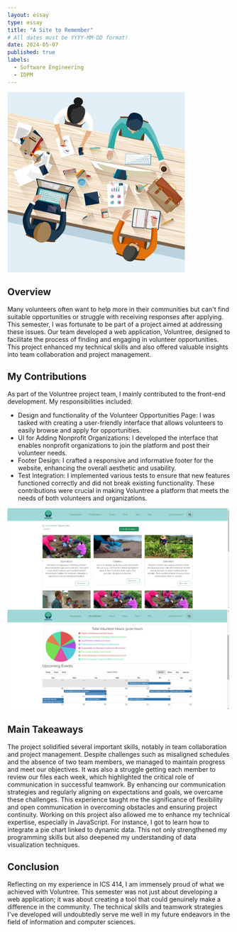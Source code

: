 ```yaml
---
layout: essay
type: essay
title: "A Site to Remember"
# All dates must be YYYY-MM-DD format!
date: 2024-05-07
published: true
labels:
  - Software Engineering
  - IDPM
---
```


<div class="text-center p-4">
  <img width="400px" src="../img/team-meeting.jpg">
</div>

## Overview
Many volunteers often want to help more in their communities but can't find suitable opportunities or struggle with receiving responses after applying. This semester, I was fortunate to be part of a project aimed at addressing these issues. Our team developed a web application, Voluntree, designed to facilitate the process of finding and engaging in volunteer opportunities. This project enhanced my technical skills and also offered valuable insights into team collaboration and project management.


## My Contributions
As part of the Voluntree project team, I mainly contributed to the front-end development. My responsibilities included:
-  Design and functionality of the Volunteer Opportunities Page: I was tasked with creating a user-friendly interface that allows volunteers to easily browse and apply for opportunities.
-  UI for Adding Nonprofit Organizations: I developed the interface that enables nonprofit organizations to join the platform and post their volunteer needs.
-  Footer Design: I crafted a responsive and informative footer for the website, enhancing the overall aesthetic and usability.
-  Test Integration: I implemented various tests to ensure that new features functioned correctly and did not break existing functionality.
These contributions were crucial in making Voluntree a platform that meets the needs of both volunteers and organizations.


<div class="text-center p-4">
  <img width="500px" src="../img/find-opportunities.png" class="img-thumbnail">
  <img width="500px" src="../img/pie-chart.png" class="img-thumbnail">
</div>


## Main Takeaways
The project solidified several important skills, notably in team collaboration and project management. Despite challenges such as misaligned schedules and the absence of two team members, we managed to maintain progress and meet our objectives. It was also a struggle getting each member to review our files each week, which highlighted the critical role of communication in successful teamwork. By enhancing our communication strategies and regularly aligning on expectations and goals, we overcame these challenges. This experience taught me the significance of flexibility and open communication in overcoming obstacles and ensuring project continuity.  Working on this project also allowed me to enhance my technical expertise, especially in JavaScript. For instance, I got to learn how to integrate a pie chart linked to dynamic data. This not only strengthened my programming skills but also deepened my understanding of data visualization techniques.


## Conclusion
Reflecting on my experience in ICS 414, I am immensely proud of what we achieved with Voluntree. This semester was not just about developing a web application; it was about creating a tool that could genuinely make a difference in the community. The technical skills and teamwork strategies I've developed will undoubtedly serve me well in my future endeavors in the field of information and computer sciences.

